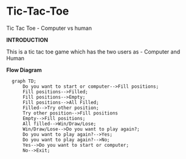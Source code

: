 # Tic-Tac-Toe
Tic Tac Toe - Computer vs human

**INTRODUCTION**

This is a tic tac toe game which has the two users as - Computer and Human

**Flow Diagram**
```mermaid
  graph TD;
      Do you want to start or computer-->Fill positions;
      Fill positions-->Filled;
      Fill positions-->Empty;
      Fill positions-->All Filled;
      Filled-->Try other position;
      Try other position-->Fill positions
      Empty-->Fill positions;
      All filled-->Win/Draw/Lose;
      Win/Draw/Lose-->Do you want to play again?;
      Do you want to play again?-->Yes;
      Do you want to play again?-->No;
      Yes-->Do you want to start or computer;
      No-->Exit;
```
